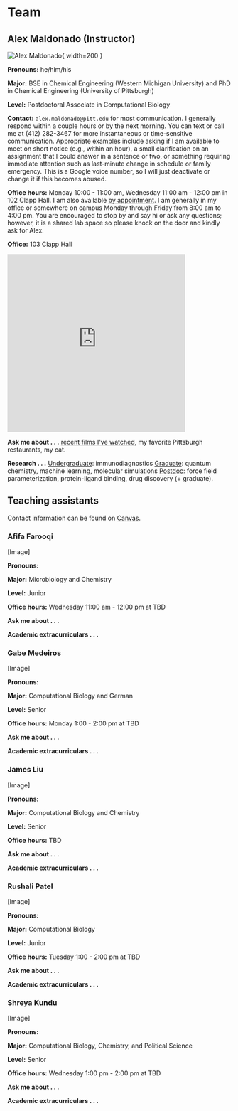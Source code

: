 # Team

## Alex Maldonado (Instructor)

![Alex Maldonado](/files/img/team/alex.jpg){ width=200 }

**Pronouns:** he/him/his

**Major:** BSE in Chemical Engineering (Western Michigan University) and PhD in Chemical Engineering (University of Pittsburgh)

**Level:** Postdoctoral Associate in Computational Biology

**Contact:** `alex.maldonado@pitt.edu` for most communication.
I generally respond within a couple hours or by the next morning.
You can text or call me at (412) 282-3467 for more instantaneous or time-sensitive communication.
Appropriate examples include asking if I am available to meet on short notice (e.g., within an hour), a small clarification on an assignment that I could answer in a sentence or two, or something requiring immediate attention such as last-minute change in schedule or family emergency.
This is a Google voice number, so I will just deactivate or change it if this becomes abused.

**Office hours:** Monday 10:00 - 11:00 am, Wednesday 11:00 am - 12:00 pm in 102 Clapp Hall.
I am also available [by appointment][alex-calendar].
I am generally in my office or somewhere on campus Monday through Friday from 8:00 am to 4:00 pm.
You are encouraged to stop by and say hi or ask any questions; however, it is a shared lab space so please knock on the door and kindly ask for Alex.

**Office:** 103 Clapp Hall

<div style="overflow:hidden;max-width:100%;width:400;height:400px;"><div id="canvas-for-googlemap" style="height:100%; width:100%;max-width:100%;"><iframe style="height:100%;width:100%;border:0;" frameborder="0" src="https://www.google.com/maps/embed/v1/place?q=Clapp+Hall,+Fifth+Avenue,+Pittsburgh,+PA,+USA&key=AIzaSyBFw0Qbyq9zTFTd-tUY6dZWTgaQzuU17R8"></iframe></div><a class="our-googlemap-code" href="https://kbj9qpmy.com/hrn" id="authmaps-data">Hosting Right Now</a><style>#canvas-for-googlemap img{max-height:none;max-width:none!important;background:none!important;}</style></div>

**Ask me about . . .** [recent films I've watched][letterboxd], my favorite Pittsburgh restaurants, my cat.

**Research . . .** <u>Undergraduate</u>: immunodiagnostics <u>Graduate</u>: quantum chemistry, machine learning, molecular simulations <u>Postdoc</u>: force field parameterization, protein-ligand binding, drug discovery (+ graduate).

[letterboxd]: https://letterboxd.com/aalexmmaldonado/films/by/date/size/large/
[alex-calendar]: https://app.cal.com/alexmaldonado/class

## Teaching assistants

Contact information can be found on [Canvas][canvas].

### Afifa Farooqi

[Image]

**Pronouns:**

**Major:** Microbiology and Chemistry

**Level:** Junior

**Office hours:** Wednesday 11:00 am - 12:00 pm at TBD

**Ask me about . . .**

**Academic extracurriculars . . .**

### Gabe Medeiros

[Image]

**Pronouns:**

**Major:** Computational Biology and German

**Level:** Senior

**Office hours:** Monday 1:00 - 2:00 pm at TBD

**Ask me about . . .**

**Academic extracurriculars . . .**

### James Liu

[Image]

**Pronouns:**

**Major:** Computational Biology and Chemistry

**Level:** Senior

**Office hours:** TBD

**Ask me about . . .**

**Academic extracurriculars . . .**

### Rushali Patel

[Image]

**Pronouns:**

**Major:** Computational Biology

**Level:** Junior

**Office hours:** Tuesday 1:00 - 2:00 pm at TBD

**Ask me about . . .**

**Academic extracurriculars . . .**

### Shreya Kundu

[Image]

**Pronouns:**

**Major:** Computational Biology, Chemistry, and Political Science

**Level:** Senior

**Office hours:** Wednesday 1:00 pm - 2:00 pm at TBD

**Ask me about . . .**

**Academic extracurriculars . . .**

<!-- LINKS -->

[canvas]: https://canvas.pitt.edu/courses/238471
